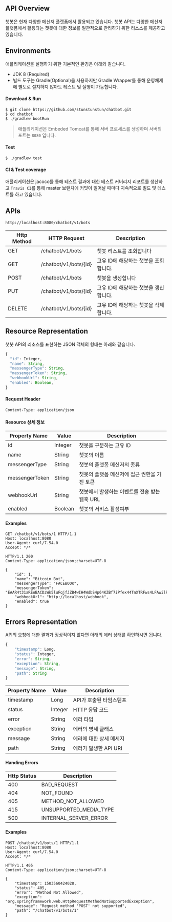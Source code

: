 ## API Overview

챗봇은 현재 다양한 메신저 플랫폼에서 활용되고 있습니다. 챗봇 API는 다양한 메신저 플랫폼에서 활용되는 챗봇에 대한 정보를 일관적으로 관리하기 위한 리소스를 제공하고 있습니다. 

## Environments

애플리케이션을 실행하기 위한 기본적인 환경은 아래와 같습니다.

- JDK 8 (Required)
- 빌드 도구는 Gradle(Optional)을 사용하지만 Gradle Wrapper를 통해 운영체제에 별도로 설치하지 않아도 테스트 및 실행이 가능합니다.

#### Download & Run

```
$ git clone https://github.com/stunstunstun/chatbot.git
$ cd chatbot
$ ./gradlew bootRun
```
> 애플리케이션은 Embeded Tomcat를 통해 서버 프로세스를 생성하며 서버의 포트는 `8080` 입니다. 

#### Test

```
$ ./gradlew test
```

#### CI & Test coverage

애플리케이션은 jacoco를 통해 테스트 결과에 대한 테스트 커버리지 리포트를 생산하고 `Travis CI`를 통해 master 브랜치에 커밋이 일어날 때마다 지속적으로 빌드 및 테스트를 하고 있습니다.

## APIs

```
http://localhost:8080/chatbot/v1/bots
```

Http Method | HTTP Request | Description
--|--|--
GET | /chatbot/v1/bots | 챗봇 리스트를 조회합니다 
GET | /chatbot/v1/bots/{id} | 고유 ID에 해당하는 챗봇을 조회합니다.
POST | /chatbot/v1/bots | 챗봇을 생성합니다
PUT | /chatbot/v1/bots/{id} | 고유 ID에 해당하는 챗봇을 갱신합니다.
DELETE | /chatbot/v1/bots/{id} | 고유 ID에 해당하는 챗봇을 삭제합니다.

## Resource Representation

챗봇 API의 리소스를 표현하는 JSON 객체의 형태는 아래와 같습니다.

```javascript
{
  "id": Integer,
  "name": String,
  "messengerType": String,
  "messengerToken": String,
  "webhookUrl": String,
  "enabled": Boolean,
}
```

#### Request Header

`Content-Type: application/json`

#### Resource 상세 정보

Property Name | Value | Description 
--|--|--
id | Integer | 챗봇을 구분하는 고유 ID | 
name | String | 챗봇의 이름 | 
messengerType | String | 챗봇의 플랫폼 메신저의 종류
messengerToken | String | 챗봇의 플랫폼 메신저에 접근 권한을 가진 토큰
webhookUrl | String | 챗봇에서 발생하는 이벤트를 전송 받는 웹훅 URL
enabled | Boolean | 챗봇의 서비스 활성여부 

#### Examples

```
GET /chatbot/v1/bots/1 HTTP/1.1
Host: localhost:8080
User-Agent: curl/7.54.0
Accept: */*
 
HTTP/1.1 200 
Content-Type: application/json;charset=UTF-8

{
    "id": 1,
    "name": "Bitcoin Bot",
    "messengerType": "FACEBOOK",
    "messengerToken": "EAAR4t31aREoBACDzWk5luFqjfJZB4wIH4WdbS4p64KZBf7iPfex44TnXTRFws4LFAwilkkytW9K1v1ADOgZAB6hbtnPMVmAUfmRNGfmFBRFLz5ABzi8ZBPtonrAhFo7yxzDoIdNs1QwnXrvlDkgm8IXLTbjbsKfMUFW0Uq6yvgZDZD",
    "webhookUrl": "http://localhost/webhook",
    "enabled": true
}
```

## Errors Representation

API의 요청에 대한 결과가 정상적이지 않다면 아래의 에러 상태를 확인하시면 됩니다.

```javascript
{
    "timestamp": Long,
    "status": Integer,
    "error": String,
    "exception": String,
    "message": String,
    "path": String
}
```

Property Name | Value | Description 
--|--|--
timestamp | Long | API가 호출된 타임스탬프 
status | Integer | HTTP 응답 코드
error | String | 에러 타입
exception | String | 에러의 명세 클래스
message | String | 에러에 대한 상세 메세지
path | String | 에러가 발생한 API URI 

#### Handing Errors

Http Status | Description
--|--
400 | BAD_REQUEST
404 | NOT_FOUND 
405 | METHOD_NOT_ALLOWED
415 | UNSUPPORTED_MEDIA_TYPE
500 | INTERNAL_SERVER_ERROR

#### Examples

```
POST /chatbot/v1/bots/1 HTTP/1.1
Host: localhost:8080
User-Agent: curl/7.54.0
Accept: */*
 
HTTP/1.1 405 
Content-Type: application/json;charset=UTF-8

{
    "timestamp": 1503560424028,
    "status": 405,
    "error": "Method Not Allowed",
    "exception": "org.springframework.web.HttpRequestMethodNotSupportedException",
    "message": "Request method 'POST' not supported",
    "path": "/chatbot/v1/bots/1"
}
```